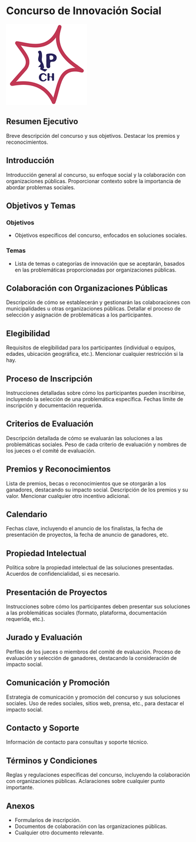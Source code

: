 # Concurso de Innovación Social

![Logo del Concurso](../../assets/logoipch.webp)

## Resumen Ejecutivo

Breve descripción del concurso y sus objetivos. Destacar los premios y reconocimientos.

## Introducción

Introducción general al concurso, su enfoque social y la colaboración con organizaciones públicas. Proporcionar contexto sobre la importancia de abordar problemas sociales.

## Objetivos y Temas

### Objetivos

- Objetivos específicos del concurso, enfocados en soluciones sociales.

### Temas

- Lista de temas o categorías de innovación que se aceptarán, basados en las problemáticas proporcionadas por organizaciones públicas.

## Colaboración con Organizaciones Públicas

Descripción de cómo se establecerán y gestionarán las colaboraciones con municipalidades u otras organizaciones públicas. Detallar el proceso de selección y asignación de problemáticas a los participantes.

## Elegibilidad

Requisitos de elegibilidad para los participantes (individual o equipos, edades, ubicación geográfica, etc.). Mencionar cualquier restricción si la hay.

## Proceso de Inscripción

Instrucciones detalladas sobre cómo los participantes pueden inscribirse, incluyendo la selección de una problemática específica. Fechas límite de inscripción y documentación requerida.

## Criterios de Evaluación

Descripción detallada de cómo se evaluarán las soluciones a las problemáticas sociales. Peso de cada criterio de evaluación y nombres de los jueces o el comité de evaluación.

## Premios y Reconocimientos

Lista de premios, becas o reconocimientos que se otorgarán a los ganadores, destacando su impacto social. Descripción de los premios y su valor. Mencionar cualquier otro incentivo adicional.

## Calendario

Fechas clave, incluyendo el anuncio de los finalistas, la fecha de presentación de proyectos, la fecha de anuncio de ganadores, etc.

## Propiedad Intelectual

Política sobre la propiedad intelectual de las soluciones presentadas. Acuerdos de confidencialidad, si es necesario.

## Presentación de Proyectos

Instrucciones sobre cómo los participantes deben presentar sus soluciones a las problemáticas sociales (formato, plataforma, documentación requerida, etc.).

## Jurado y Evaluación

Perfiles de los jueces o miembros del comité de evaluación. Proceso de evaluación y selección de ganadores, destacando la consideración de impacto social.

## Comunicación y Promoción

Estrategia de comunicación y promoción del concurso y sus soluciones sociales. Uso de redes sociales, sitios web, prensa, etc., para destacar el impacto social.

## Contacto y Soporte

Información de contacto para consultas y soporte técnico.

## Términos y Condiciones

Reglas y regulaciones específicas del concurso, incluyendo la colaboración con organizaciones públicas. Aclaraciones sobre cualquier punto importante.

## Anexos

- Formularios de inscripción.
- Documentos de colaboración con las organizaciones públicas.
- Cualquier otro documento relevante.

